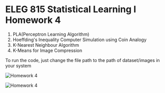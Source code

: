 # ELEG 815 Statistical Learning I Homework 4

1) PLA(Perceptron Learning Algorithm) 
2) Hoeffding's Inequality Computer Simulation using Coin Analogy 
3) K-Nearest Neighbour Algorithm 
4) K-Means for Image Compression


To run the code, just change the file path to the path of dataset/images in your system

![Homework 4](https://user-images.githubusercontent.com/27782859/66521399-109bb500-eab9-11e9-9cbc-dff6091ea34f.png)

![Homework 4](https://user-images.githubusercontent.com/27782859/66523715-979f5c00-eabe-11e9-8f82-28a29d7a8e96.png)

